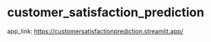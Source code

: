 # customer_satisfaction_prediction
app_link:  https://customersatisfactionprediction.streamlit.app/
